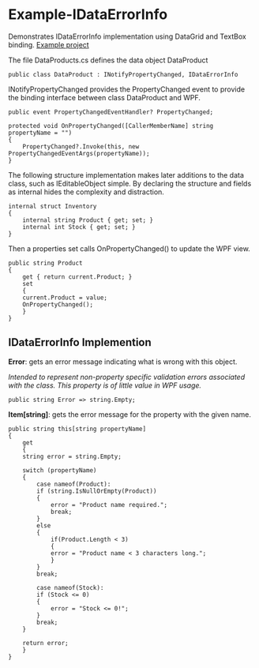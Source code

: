 # Example-IDataErrorInfo
Demonstrates IDataErrorInfo implementation using DataGrid and TextBox binding.
[Example project](https://github.com/Ray-Wynn/Example-IDataErrorInfo)


The file DataProducts.cs defines the data object DataProduct

	public class DataProduct : INotifyPropertyChanged, IDataErrorInfo

INotifyPropertyChanged provides the PropertyChanged event to provide the binding interface between class DataProduct and WPF.
 

	public event PropertyChangedEventHandler? PropertyChanged;

	protected void OnPropertyChanged([CallerMemberName] string propertyName = "")
	{
	    PropertyChanged?.Invoke(this, new PropertyChangedEventArgs(propertyName));
	}

The following structure implementation makes later additions to the data class, such as IEditableObject simple.
By declaring the structure and fields as internal hides the complexity and distraction.

	internal struct Inventory
	{ 
	    internal string Product { get; set; }
	    internal int Stock { get; set; }            
	}

Then a properties set calls OnPropertyChanged() to update the WPF view.

	public string Product
	{
	    get { return current.Product; }
	    set
	    {
		current.Product = value;
		OnPropertyChanged();                
	    }
	}

## IDataErrorInfo Implemention

**Error**: gets an error message indicating what is wrong with this object.

_Intended to represent non-property specific validation errors associated with the class. This property is of little value in WPF usage._

	public string Error => string.Empty;



**Item[string]**: gets the error message for the property with the given name.

	public string this[string propertyName]
	{
	    get
	    {
		string error = string.Empty;

		switch (propertyName)
		{
		    case nameof(Product):
			if (string.IsNullOrEmpty(Product))
			{
			    error = "Product name required.";
			    break;
			}
			else
			{
			    if(Product.Length < 3)
			    {
				error = "Product name < 3 characters long.";
			    }
			}
			break;

		    case nameof(Stock):
			if (Stock <= 0)
			{
			    error = "Stock <= 0!";
			}
			break;
		}

		return error;
	    }
	}

